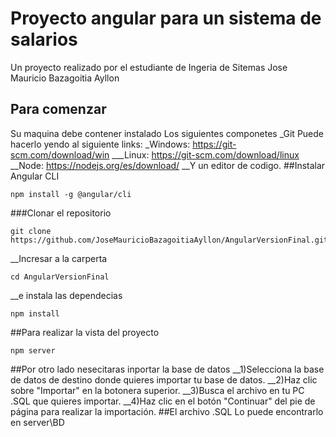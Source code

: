 # Proyecto angular para un sistema de salarios
Un proyecto  realizado por el estudiante de Ingeria de Sitemas Jose Mauricio Bazagoitia Ayllon
## Para comenzar
Su maquina debe contener instalado
Los siguientes componetes
_Git Puede hacerlo yendo al siguiente links:
_Windows: https://git-scm.com/download/win
___Linux: https://git-scm.com/download/linux
__Node: https://nodejs.org/es/download/
__Y un editor de codigo.
##Instalar Angular CLI
```
npm install -g @angular/cli
```
###Clonar el repositorio
```
git clone https://github.com/JoseMauricioBazagoitiaAyllon/AngularVersionFinal.git
```
__Incresar a la carperta
```
cd AngularVersionFinal
```
__e instala las dependecias
```
npm install
```
##Para realizar la vista del proyecto 
```
npm server
```
##Por otro lado nesecitaras inportar la base de datos
__1)Selecciona la base de datos de destino donde quieres importar tu base de datos.
__2)Haz clic sobre "Importar" en la botonera superior.
__3)Busca el archivo en tu PC .SQL que quieres importar.
__4)Haz clic en el botón "Continuar" del pie de página para realizar la importación.
##El archivo .SQL Lo puede encontrarlo en server\BD
